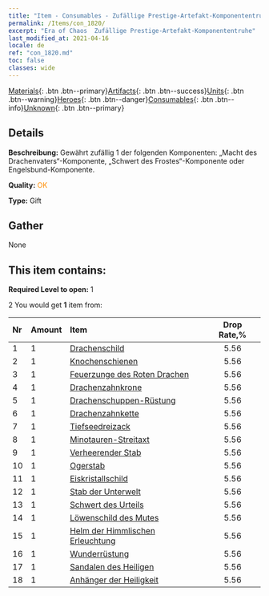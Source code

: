 ```yaml
---
title: "Item - Consumables - Zufällige Prestige-Artefakt-Komponententruhe"
permalink: /Items/con_1820/
excerpt: "Era of Chaos  Zufällige Prestige-Artefakt-Komponententruhe"
last_modified_at: 2021-04-16
locale: de
ref: "con_1820.md"
toc: false
classes: wide
---
```

 [Materials](/de/Items/){: .btn .btn--primary}[Artifacts](/de/Items/Artifacts/){: .btn .btn--success}[Units](/de/Items/Units/){: .btn .btn--warning}[Heroes](/de/Items/Heroes/){: .btn .btn--danger}[Consumables](/de/Items/Consumables/){: .btn .btn--info}[Unknown](/de/Items/Unknown/){: .btn .btn--primary}

## Details
 **Beschreibung:** Gewährt zufällig 1 der folgenden Komponenten: „Macht des Drachenvaters“-Komponente, „Schwert des Frostes“-Komponente oder Engelsbund-Komponente.

 **Quality:** <span style="color: #FF8C00">OK</span>

 **Type:** Gift

## Gather

  None

## This item contains:

 **Required Level to open:** 1

 2 You would get **1** item  from:

  | Nr | Amount |     Item    | Drop Rate,% |
  |:---|:-------|:------------|:---------:|
  | 1 | 1 | [Drachenschild](/de/Items/art_144/) | 5.56 | 
  | 2 | 1 | [Knochenschienen](/de/Items/art_145/) | 5.56 | 
  | 3 | 1 | [Feuerzunge des Roten Drachen](/de/Items/art_146/) | 5.56 | 
  | 4 | 1 | [Drachenzahnkrone](/de/Items/art_147/) | 5.56 | 
  | 5 | 1 | [Drachenschuppen-Rüstung](/de/Items/art_148/) | 5.56 | 
  | 6 | 1 | [Drachenzahnkette](/de/Items/art_149/) | 5.56 | 
  | 7 | 1 | [Tiefseedreizack](/de/Items/art_160/) | 5.56 | 
  | 8 | 1 | [Minotauren-Streitaxt](/de/Items/art_161/) | 5.56 | 
  | 9 | 1 | [Verheerender Stab](/de/Items/art_162/) | 5.56 | 
  | 10 | 1 | [Ogerstab](/de/Items/art_163/) | 5.56 | 
  | 11 | 1 | [Eiskristallschild](/de/Items/art_164/) | 5.56 | 
  | 12 | 1 | [Stab der Unterwelt](/de/Items/art_165/) | 5.56 | 
  | 13 | 1 | [Schwert des Urteils](/de/Items/art_150/) | 5.56 | 
  | 14 | 1 | [Löwenschild des Mutes](/de/Items/art_151/) | 5.56 | 
  | 15 | 1 | [Helm der Himmlischen Erleuchtung](/de/Items/art_152/) | 5.56 | 
  | 16 | 1 | [Wunderrüstung](/de/Items/art_153/) | 5.56 | 
  | 17 | 1 | [Sandalen des Heiligen](/de/Items/art_154/) | 5.56 | 
  | 18 | 1 | [Anhänger der Heiligkeit](/de/Items/art_155/) | 5.56 | 
